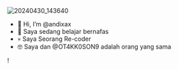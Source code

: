 ![20240430_143640](https://github.com/andixax/andixax/assets/168948944/70811d89-9d13-44a9-838b-978df8a8d2f7)

- 👋 Hi, I’m @andixax
- 🌱 Saya sedang belajar bernafas
- 💀 Saya Seorang Re-coder
- 🤓 Saya dan @OT4KK0SON9 adalah orang yang sama

! 
<!---
andixax/andixax is a ✨ special ✨ repository because its `README.md` (this file) appears on your GitHub profile.
You can click the Preview link to take a look at your changes.
--->
